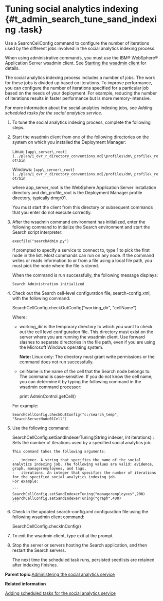 # Tuning social analytics indexing {#t_admin_search_tune_sand_indexing .task}

Use a SearchCellConfig command to configure the number of iterations used by the different jobs involved in the social analytics indexing process.

When using administrative commands, you must use the IBM® WebSphere® Application Server wsadmin client. See [Starting the wsadmin client](t_admin_wsadmin_starting.md) for details.

The social analytics indexing process includes a number of jobs. The work for these jobs is divided up based on iterations. To improve performance, you can configure the number of iterations specified for a particular job based on the needs of your deployment. For example, reducing the number of iterations results in faster performance but is more memory-intensive.

For more information about the social analytics indexing jobs, see *Adding scheduled tasks for the social analytics service*.

1.  To tune the social analytics indexing process, complete the following steps.
2.  Start the wsadmin client from one of the following directories on the system on which you installed the Deployment Manager:

    Linux: `[app\_server\_root](../plan/i_ovr_r_directory_conventions.md)\profiles\dm\_profile\_root\bin`

    Windows: `[app\_server\_root](../plan/i_ovr_r_directory_conventions.md)/profiles/dm\_profile\_root/bin`

    where app\_server\_root is the WebSphere Application Server installation directory and dm\_profile\_root is the Deployment Manager profile directory, typically dmgr01.

    You must start the client from this directory or subsequent commands that you enter do not execute correctly.

3.  After the wsadmin command environment has initialized, enter the following command to initialize the Search environment and start the Search script interpreter:

    ```
    execfile("searchAdmin.py")
    ```

    If prompted to specify a service to connect to, type 1 to pick the first node in the list. Most commands can run on any node. If the command writes or reads information to or from a file using a local file path, you must pick the node where the file is stored.

    When the command is run successfully, the following message displays:

    ```
    Search Administration initialized
    ```

4.  Check out the Search cell-level configuration file, search-config.xml, with the following command:

    SearchCellConfig.checkOutConfig\("working\_dir", "cellName"\)

    Where:

    -   working\_dir is the temporary directory to which you want to check out the cell level configuration file. This directory must exist on the server where you are running the wsadmin client. Use forward slashes to separate directories in the file path, even if you are using the Microsoft Windows operating system.

        **Note:** Linux only: The directory must grant write permissions or the command does not run successfully.

    -   cellName is the name of the cell that the Search node belongs to. The command is case-sensitive. If you do not know the cell name, you can determine it by typing the following command in the wsadmin command processor:

        print AdminControl.getCell\(\)

    For example:

    ```
    SearchCellConfig.checkOutConfig("c:/search_temp", "SearchServerNode01Cell")
    ```

5.  Use the following command:

    SearchCellConfig.setSandIndexerTuning\(String indexer, Int iterations\)
    :   Sets the number of iterations used by a specified social analytics job.

        This command takes the following arguments:

        -   indexer. A string that specifies the name of the social analytics indexing job. The following values are valid: evidence, graph, manageremployees, and tags.
        -   iterations. An integer that specifies the number of iterations for the specified social analytics indexing job.
        For example:

        ```
        SearchCellConfig.setSandIndexerTuning("manageremployees",200)
        SearchCellConfig.setSandIndexerTuning("graph",400)
        ```

6.  Check in the updated search-config.xml configuration file using the following wsadmin client command:

    SearchCellConfig.checkInConfig\(\)

7.  To exit the wsadmin client, type exit at the prompt.

8.  Stop the server or servers hosting the Search application, and then restart the Search servers.

    The next time the scheduled task runs, persisted seedlists are retained after indexing finishes.


**Parent topic:**[Administering the social analytics service](../admin/c_admin_search_sand_indexing_tasks.md)

**Related information**  


[Adding scheduled tasks for the social analytics service](../admin/t_admin_search_configure_sand_index_tasks.md)

